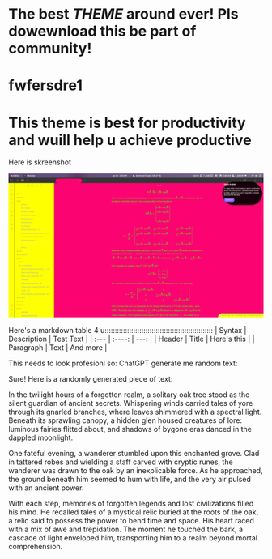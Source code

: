 # The best *THEME* around ever! Pls dowewnload this be part of community!
# fwfersdre1

# This theme is best for productivity and wuill help u achieve productive


Here is skreenshot

![image](https://github.com/FilipToth/amazing-theme/blob/master/screenshot.png?raw=true)

Here's a markdown table 4 u:::::::::::::::::::::::::::::::::::::::::::::::::::::
| Syntax      | Description | Test Text     |
| :---        |    :----:   |          ---: |
| Header      | Title       | Here's this   |
| Paragraph   | Text        | And more      |



This needs to look profesionl so:
ChatGPT generate me random text:

Sure! Here is a randomly generated piece of text:

In the twilight hours of a forgotten realm, a solitary oak tree stood as the silent guardian of ancient secrets. Whispering winds carried tales of yore through its gnarled branches, where leaves shimmered with a spectral light. Beneath its sprawling canopy, a hidden glen housed creatures of lore: luminous fairies flitted about, and shadows of bygone eras danced in the dappled moonlight.

One fateful evening, a wanderer stumbled upon this enchanted grove. Clad in tattered robes and wielding a staff carved with cryptic runes, the wanderer was drawn to the oak by an inexplicable force. As he approached, the ground beneath him seemed to hum with life, and the very air pulsed with an ancient power.

With each step, memories of forgotten legends and lost civilizations filled his mind. He recalled tales of a mystical relic buried at the roots of the oak, a relic said to possess the power to bend time and space. His heart raced with a mix of awe and trepidation. The moment he touched the bark, a cascade of light enveloped him, transporting him to a realm beyond mortal comprehension.